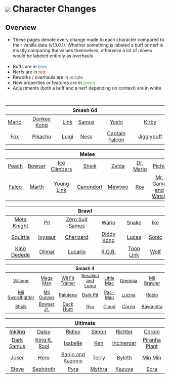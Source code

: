 # ![](../../images/Aspose.Words.f93ce4e3-25f6-48dc-9813-fc237aafe008.002.png) Character Changes

## Overview
- These pages denote every change made to each character compared to their vanilla data (v13.0.1). Whether something is labeled a buff or nerf is mostly comparing the values themselves, otherwise a lot of moves would be labeled entirely as overhauls <br><br>
- Buffs are in <span style="color:steelblue">blue</span>
- Nerfs are in <span style="color:red">red</span>
- Reworks / overhauls are in <span style="color:#674ea7">purple</span>
- New properties or features are in <span style="color:limegreen">green</span>
- Adjustments (both a buff and a nerf depending on context) are in white

<!-- ## Test
- Early
  - <span style="color:#1155cc">[+]</span> Damage: 5.0% -> 6.0%
  - <span style="color:#990000">[-]</span> BKB: 60 -> 50
- Late
  - <span style="color:#1155cc">[+] Damage: 5.0% -> 6.0%</span>
  - <span style="color:#990000">[-] BKB: 60 -> 50</span> -->

<br>

<table style="text-align:center;width:100%">
  <thead>
    <tr><th colspan="6">Smash 64</th></tr>
  </thead>
  <tbody>
    <tr>
      <td><a href="./smash64/mario.md">Mario</a></td>
      <td><a href="./smash64/donkey.md">Donkey Kong</a></td>
      <td><a href="./smash64/link.md">Link</a></td>
      <td><a href="./smash64/samus.md">Samus</a></td>
      <td><a href="./smash64/yoshi.md">Yoshi</a></td>
      <td><a href="./smash64/kirby.md">Kirby</a></td>
    </tr>
    <tr>
      <td><a href="./smash64/fox.md">Fox</a></td>
      <td><a href="./smash64/pikachu.md">Pikachu</a></td>
      <td><a href="./smash64/luigi.md">Luigi</a></td>
      <td><a href="./smash64/ness.md">Ness</a></td>
      <td><a href="./smash64/captain.md">Captain Falcon</a></td>
      <td><a href="./smash64/purin.md">Jigglypuff</a></td>
    </tr>
  </tbody>
</table>

<table style="text-align:center;width:100%">
  <thead>
    <tr><th colspan="7">Melee</th></tr>
  </thead>
  <tbody>
    <tr>
      <td><a href="./melee/peach.md">Peach</a></td>
      <td><a href="./melee/koopa.md">Bowser</a></td>
      <td><a href="./melee/popo.md">Ice Climbers</a></td>
      <td><a href="./melee/sheik.md">Sheik</a></td>
      <td><a href="./melee/zelda.md">Zelda</a></td>
      <td><a href="./melee/mariod.md">Dr. Mario</a></td>
      <td><a href="./melee/pichu.md">Pichu</a></td>
    </tr>
    <tr>
      <td><a href="./melee/falco.md">Falco</a></td>
      <td><a href="./melee/marth.md">Marth</a></td>
      <td><a href="./melee/younglink.md">Young Link</a></td>
      <td><a href="./melee/ganon.md">Ganondorf</a></td>
      <td><a href="./melee/mewtwo.md">Mewtwo</a></td>
      <td><a href="./melee/roy.md">Roy</a></td>
      <td><a href="./melee/gamewatch.md">Mr. Game and Watch</a></td>
    </tr>
  </tbody>
</table>

<table style="text-align:center;width:100%">
  <thead>
    <tr><th colspan="6">Brawl</th></tr>
  </thead>
  <tbody>
    <tr>
      <td><a href="./brawl/metaknight.md">Meta Knight</a></td>
      <td><a href="./brawl/pit.md">Pit</a></td>
      <td><a href="./brawl/szerosuit.md">Zero Suit Samus</a></td>
      <td><a href="./brawl/wario.md">Wario</a></td>
      <td><a href="./brawl/snake.md">Snake</a></td>
      <td><a href="./brawl/ike.md">Ike</a></td>
    </tr>
    <tr>
      <td><a href="./brawl/pzenigame.md">Squirtle</a></td>
      <td><a href="./brawl/pfushigisou.md">Ivysaur</a></td>
      <td><a href="./brawl/plizardon.md">Charizard</a></td>
      <td><a href="./brawl/diddy.md">Diddy Kong</a></td>
      <td><a href="./brawl/lucas.md">Lucas</a></td>
      <td><a href="./brawl/sonic.md">Sonic</a></td>
    </tr>
    <tr>
      <td><a href="./brawl/dedede.md">King Dedede</a></td>
      <td><a href="./brawl/pikmin.md">Olimar</a></td>
      <td><a href="./brawl/lucario.md">Lucario</a></td>
      <td><a href="./brawl/robot.md">R.O.B.</a></td>
      <td><a href="./brawl/toonlink.md">Toon Link</a></td>
      <td><a href="./brawl/wolf.md">Wolf</a></td>
    </tr>
  </tbody>
</table>

<table style="text-align:center;width:100%;font-size:99.5%">
  <thead>
    <tr><th colspan="7">Smash 4</th></tr>
  </thead>
  <tbody>
    <tr>
      <td><a href="./smash4/murabito.md">Villager</a></td>
      <td><a href="./smash4/rockman.md">Mega Man</a></td>
      <td><a href="./smash4/wiifit.md">Wii Fit Trainer</a></td>
      <td><a href="./smash4/rosetta.md">Rosalina and Luma</a></td>
      <td><a href="./smash4/littlemac.md">Little Mac</a></td>
      <td><a href="./smash4/gekkouga.md">Greninja</a></td>
      <td><a href="./smash4/miifighter.md">Mii Brawler</a></td>
    </tr>
    <tr>
      <td><a href="./smash4/miiswordsman.md">Mii Swordfighter</a></td>
      <td><a href="./smash4/miigunner.md">Mii Gunner</a></td>
      <td><a href="./smash4/palutena.md">Palutena</a></td>
      <td><a href="./smash4/pitb.md">Dark Pit</a></td>
      <td><a href="./smash4/pacman.md">Pac-Man</a></td>
      <td><a href="./smash4/lucina.md">Lucina</a></td>
      <td><a href="./smash4/reflet.md">Robin</a></td>
    </tr>
    <tr>
      <td><a href="./smash4/shulk.md">Shulk</a></td>
      <td><a href="./smash4/koopajr.md">Bowser Jr.</a></td>
      <td><a href="./smash4/duckhunt.md">Duck Hunt</a></td>
      <td><a href="./smash4/ryu.md">Ryu</a></td>
      <td><a href="./smash4/cloud.md">Cloud</a></td>
      <td><a href="./smash4/kamui.md">Corrin</a></td>
      <td><a href="./smash4/bayonetta.md">Bayonetta</a></td>
    </tr>
  </tbody>
</table>

<table style="text-align:center;width:100%">
  <thead>
    <tr><th colspan="6">Ultimate</th></tr>
  </thead>
  <tbody>
    <tr>
      <td><a href="./ultimate/inkling.md">Inkling</a></td>
      <td><a href="./ultimate/daisy.md">Daisy</a></td>
      <td><a href="./ultimate/ridley.md">Ridley</a></td>
      <td><a href="./ultimate/simon.md">Simon</a></td>
      <td><a href="./ultimate/richter.md">Richter</a></td>
      <td><a href="./ultimate/chrom.md">Chrom</a></td>
    </tr>
    <tr>
      <td><a href="./ultimate/samusd.md">Dark Samus</a></td>
      <td><a href="./ultimate/krool.md">King K. Rool</a></td>
      <td><a href="./ultimate/shizue.md">Isabelle</a></td>
      <td><a href="./ultimate/ken.md">Ken</a></td>
      <td><a href="./ultimate/gaogaen.md">Incineroar</a></td>
      <td><a href="./ultimate/pakkun.md">Piranha Plant</a></td>
    </tr>
    <tr>
      <td><a href="./ultimate/jack.md">Joker</a></td>
      <td><a href="./ultimate/brave.md">Hero</a></td>
      <td><a href="./ultimate/buddy.md">Banjo and Kazooie</a></td>
      <td><a href="./ultimate/dolly.md">Terry</a></td>
      <td><a href="./ultimate/master.md">Byleth</a></td>
      <td><a href="./ultimate/tantan.md">Min Min</a></td>
    </tr>
    <tr>
      <td><a href="./ultimate/pickel.md">Steve</a></td>
      <td><a href="./ultimate/edge.md">Sephiroth</a></td>
      <td><a href="./ultimate/eflame.md">Pyra</a></td>
      <td><a href="./ultimate/elight.md">Mythra</a></td>
      <td><a href="./ultimate/demon.md">Kazuya</a></td>
      <td><a href="./ultimate/trail.md">Sora</a></td>
    </tr>
  </tbody>
</table>
